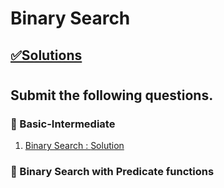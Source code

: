 # Binary Search

## [✅Solutions](https://github.com/sahil-wadhai/DSA/tree/main/Solutions)

#

##  Submit the following questions.


### 🔰 Basic-Intermediate
1. [Binary Search : ](https://practice.geeksforgeeks.org/problems/binary-search-1587115620/1)
[Solution]()

### 🔰 Binary Search with Predicate functions



